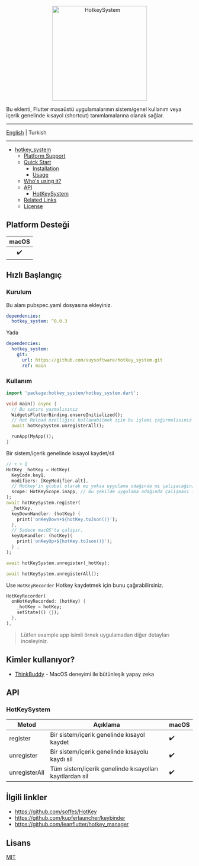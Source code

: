 <p align="center">
<img src="https://firebasestorage.googleapis.com/v0/b/think-buddy.appspot.com/o/default_files%2Fhs_logo.png?alt=media&token=76ffec3d-0d9b-460b-8e62-f5fbec586989" height="256" alt="HotkeySystem" />
</p>




Bu eklenti, Flutter masaüstü uygulamalarının sistem/genel kullanım veya içerik genelinde kısayol (shortcut) tanımlamalarına olanak sağlar.

---

[English](./README.md) | Turkish

---

<!-- START doctoc generated TOC please keep comment here to allow auto update -->
<!-- DON'T EDIT THIS SECTION, INSTEAD RE-RUN doctoc TO UPDATE -->

- [hotkey_system](#hotkey_system)
  - [Platform Support](#platform-support)
  - [Quick Start](#quick-start)
    - [Installation](#installation)
    - [Usage](#usage)
  - [Who's using it?](#whos-using-it)
  - [API](#api)
    - [HotKeySystem](#hotkeysystem)
  - [Related Links](#related-links)
  - [License](#license)

<!-- END doctoc generated TOC please keep comment here to allow auto update -->

## Platform Desteği

| macOS |
| :---: |
|   ✔️   |

## Hızlı Başlangıç

### Kurulum

Bu alanı pubspec.yaml dosyasına ekleyiniz.

```yaml
dependencies:
  hotkey_system: ^0.0.3
```

Yada

```yaml
dependencies:
  hotkey_system:
    git:
      url: https://github.com/suysoftware/hotkey_system.git
      ref: main
```

### Kullanım

```dart
import 'package:hotkey_system/hotkey_system.dart';

void main() async {
  // Bu satırı yazmalısınız
  WidgetsFlutterBinding.ensureInitialized();
  // Hot Reload özelliğini kullanabilmek için bu işlemi çağırmalısınız
  await hotKeySystem.unregisterAll();

  runApp(MyApp());
}
```

Bir sistem/içerik genelinde kısayol kaydet/sil

```dart
// ⌥ + Q
HotKey _hotKey = HotKey(
  KeyCode.keyQ,
  modifiers: [KeyModifier.alt],
  // Hotkey'in global olarak mı yoksa uygulama odağında mı çalışacağını ayarla (default is HotKeyScope.system)
  scope: HotKeyScope.inapp, // Bu şekilde uygulama odağında çalışması için ayarlayabilirsiniz.
);
await hotKeySystem.register(
  _hotKey,
  keyDownHandler: (hotKey) {
    print('onKeyDown+${hotKey.toJson()}');
  },
  // Sadece macOS'ta çalışır.
  keyUpHandler: (hotKey){
    print('onKeyUp+${hotKey.toJson()}');
  } ,
);

await hotKeySystem.unregister(_hotKey);

await hotKeySystem.unregisterAll();
```

Use `HotKeyRecorder` Hotkey kaydetmek için bunu çağırabilirsiniz.

```dart
HotKeyRecorder(
  onHotKeyRecorded: (hotKey) {
    _hotKey = hotKey;
    setState(() {});
  },
),
```

> Lütfen example app isimli örnek uygulamadan diğer detayları inceleyiniz.

## Kimler kullanıyor?

- [ThinkBuddy](https://thinkbuddy.ai) - MacOS deneyimi ile bütünleşik yapay zeka

## API

### HotKeySystem

| Metod         | Açıklama                                                | macOS | 
| ------------- | ------------------------------------------------------- | ----- | 
| register      | Bir sistem/içerik genelinde kısayol kaydet              | ✔️     |
| unregister    | Bir sistem/içerik genelinde kısayolu kaydı sil          | ✔️     |
| unregisterAll | Tüm sistem/içerik genelinde kısayolları kayıtlardan sil | ✔️     |

## İlgili linkler

- https://github.com/soffes/HotKey
- https://github.com/kupferlauncher/keybinder
- https://github.com/leanflutter/hotkey_manager

## Lisans

[MIT](./LICENSE)